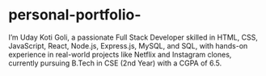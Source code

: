 # personal-portfolio-
I’m Uday Koti Goli, a passionate Full Stack Developer skilled in HTML, CSS, JavaScript, React, Node.js, Express.js, MySQL, and SQL, with hands-on experience in real-world projects like Netflix and Instagram clones, currently pursuing B.Tech in CSE (2nd Year) with a CGPA of 6.5.
